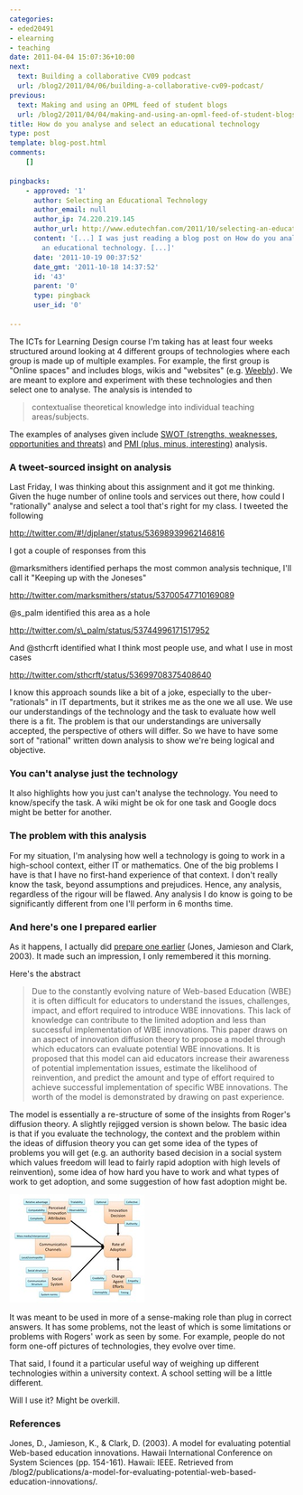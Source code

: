 ```yaml
---
categories:
- eded20491
- elearning
- teaching
date: 2011-04-04 15:07:36+10:00
next:
  text: Building a collaborative CV09 podcast
  url: /blog2/2011/04/06/building-a-collaborative-cv09-podcast/
previous:
  text: Making and using an OPML feed of student blogs
  url: /blog2/2011/04/04/making-and-using-an-opml-feed-of-student-blogs/
title: How do you analyse and select an educational technology
type: post
template: blog-post.html
comments:
    []
    
pingbacks:
    - approved: '1'
      author: Selecting an Educational Technology
      author_email: null
      author_ip: 74.220.219.145
      author_url: http://www.edutechfan.com/2011/10/selecting-an-educational-technology/
      content: '[...] I was just reading a blog post on How do you analyse and select
        an educational technology. [...]'
      date: '2011-10-19 00:37:52'
      date_gmt: '2011-10-18 14:37:52'
      id: '43'
      parent: '0'
      type: pingback
      user_id: '0'
    
---
```

The ICTs for Learning Design course I'm taking has at least four weeks structured around looking at 4 different groups of technologies where each group is made up of multiple examples. For example, the first group is "Online spaces" and includes blogs, wikis and "websites" (e.g. [Weebly](http://weebly.com/)). We are meant to explore and experiment with these technologies and then select one to analyse. The analysis is intended to

> contextualise theoretical knowledge into individual teaching areas/subjects.

The examples of analyses given include [SWOT (strengths, weaknesses, opportunities and threats)](http://en.wikipedia.org/wiki/SWOT_analysis) and [PMI (plus, minus, interesting)](http://www.mindtools.com/pages/article/newTED_05.htm) analysis.

### A tweet-sourced insight on analysis

Last Friday, I was thinking about this assignment and it got me thinking. Given the huge number of online tools and services out there, how could I "rationally" analyse and select a tool that's right for my class. I tweeted the following

http://twitter.com/#!/djplaner/status/53698939962146816

I got a couple of responses from this

@marksmithers identified perhaps the most common analysis technique, I'll call it "Keeping up with the Joneses"

http://twitter.com/marksmithers/status/53700547710169089

@s\_palm identified this area as a hole

http://twitter.com/s\_palm/status/53744996171517952

And @sthcrft identified what I think most people use, and what I use in most cases

http://twitter.com/sthcrft/status/53699708375408640

I know this approach sounds like a bit of a joke, especially to the uber-"rationals" in IT departments, but it strikes me as the one we all use. We use our understandings of the technology and the task to evaluate how well there is a fit. The problem is that our understandings are universally accepted, the perspective of others will differ. So we have to have some sort of "rational" written down analysis to show we're being logical and objective.

### You can't analyse just the technology

It also highlights how you just can't analyse the technology. You need to know/specify the task. A wiki might be ok for one task and Google docs might be better for another.

### The problem with this analysis

For my situation, I'm analysing how well a technology is going to work in a high-school context, either IT or mathematics. One of the big problems I have is that I have no first-hand experience of that context. I don't really know the task, beyond assumptions and prejudices. Hence, any analysis, regardless of the rigour will be flawed. Any analysis I do know is going to be significantly different from one I'll perform in 6 months time.

### And here's one I prepared earlier

As it happens, I actually did [prepare one earlier](/blog2/publications/a-model-for-evaluating-potential-web-based-education-innovations/) (Jones, Jamieson and Clark, 2003). It made such an impression, I only remembered it this morning.

Here's the abstract

> Due to the constantly evolving nature of Web-based Education (WBE) it is often difficult for educators to understand the issues, challenges, impact, and effort required to introduce WBE innovations. This lack of knowledge can contribute to the limited adoption and less than successful implementation of WBE innovations. This paper draws on an aspect of innovation diffusion theory to propose a model through which educators can evaluate potential WBE innovations. It is proposed that this model can aid educators increase their awareness of potential implementation issues, estimate the likelihood of reinvention, and predict the amount and type of effort required to achieve successful implementation of specific WBE innovations. The worth of the model is demonstrated by drawing on past experience.

The model is essentially a re-structure of some of the insights from Roger's diffusion theory. A slightly rejigged version is shown below. The basic idea is that if you evaluate the technology, the context and the problem within the ideas of diffusion theory you can get some idea of the types of problems you will get (e.g. an authority based decision in a social system which values freedom will lead to fairly rapid adoption with high levels of reinvention), some idea of how hard you have to work and what types of work to get adoption, and some suggestion of how fast adoption might be.

[![Rejigged "choice" framework](images/5588028990_cb2e26389c_m.jpg)](http://www.flickr.com/photos/david_jones/5588028990/ "Rejigged \"choice\" framework by David T Jones, on Flickr")

It was meant to be used in more of a sense-making role than plug in correct answers. It has some problems, not the least of which is some limitations or problems with Rogers' work as seen by some. For example, people do not form one-off pictures of technologies, they evolve over time.

That said, I found it a particular useful way of weighing up different technologies within a university context. A school setting will be a little different.

Will I use it? Might be overkill.

### References

Jones, D., Jamieson, K., & Clark, D. (2003). A model for evaluating potential Web-based education innovations. Hawaii International Conference on System Sciences (pp. 154-161). Hawaii: IEEE. Retrieved from /blog2/publications/a-model-for-evaluating-potential-web-based-education-innovations/.